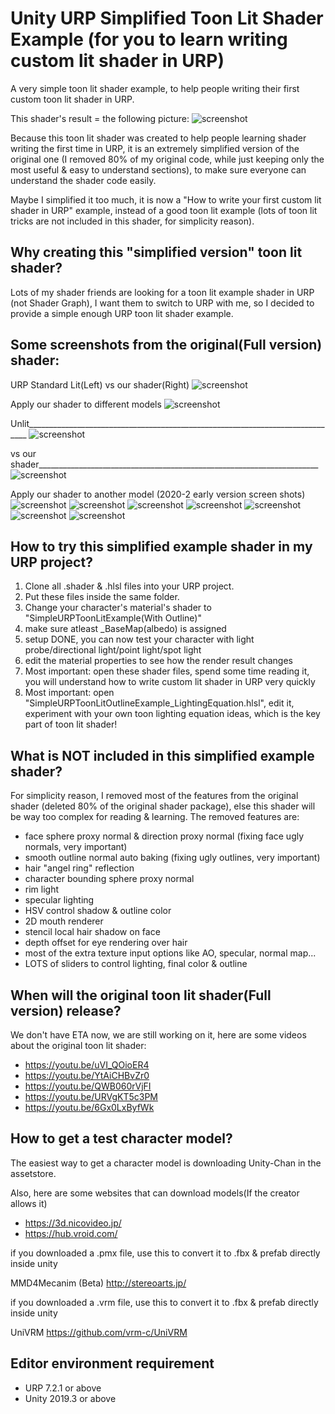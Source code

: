 # Unity URP Simplified Toon Lit Shader Example (for you to learn writing custom lit shader in URP)
A very simple toon lit shader example, to help people writing their first custom toon lit shader in URP.

This shader's result = the following picture:
![screenshot](https://i.imgur.com/mbUnvsA.png)

Because this toon lit shader was created to help people learning shader writing the first time in URP, it is an extremely simplified version of the original one (I removed 80% of my original code, while just keeping only the most useful & easy to understand sections), to make sure everyone can understand the shader code easily.

Maybe I simplified it too much, it is now a "How to write your first custom lit shader in URP" example, instead of a good toon lit example (lots of toon lit tricks are not included in this shader, for simplicity reason).

Why creating this "simplified version" toon lit shader?
-------------------
Lots of my shader friends are looking for a toon lit example shader in URP (not Shader Graph), I want them to switch to URP with me, so I decided to provide a simple enough URP toon lit shader example. 

Some screenshots from the original(Full version) shader:
-------------------
URP Standard Lit(Left) vs our shader(Right)
![screenshot](https://i.imgur.com/Ma4wwQv.png)

Apply our shader to different models
![screenshot](https://i.imgur.com/AgDKEil.png)

Unlit______________________________________________________________________________
![screenshot](https://i.imgur.com/tQyWLCl.png)

vs our shader______________________________________________________________________
![screenshot](https://i.imgur.com/B8DoTHj.png)

Apply our shader to another model (2020-2 early version screen shots)
![screenshot](https://i.imgur.com/KxdjhCx.png)
![screenshot](https://i.imgur.com/6t2FMcg.png)
![screenshot](https://i.imgur.com/LBTNZCH.png)
![screenshot](https://i.imgur.com/X6hAD7W.png)
![screenshot](https://i.imgur.com/WIGyMVx.png)
![screenshot](https://i.imgur.com/zou7PxL.png)
![screenshot](https://i.imgur.com/CZHnfMC.png)


How to try this simplified example shader in my URP project?
-------------------
1. Clone all .shader & .hlsl files into your URP project.
2. Put these files inside the same folder.
3. Change your character's material's shader to "SimpleURPToonLitExample(With Outline)"
4. make sure atleast _BaseMap(albedo) is assigned
5. setup DONE, you can now test your character with light probe/directional light/point light/spot light
6. edit the material properties to see how the render result changes
7. Most important: open these shader files, spend some time reading it, you will understand how to write custom lit shader in URP very quickly
8. Most important: open "SimpleURPToonLitOutlineExample_LightingEquation.hlsl", edit it, experiment with your own toon lighting equation ideas, which is the key part of toon lit shader!

What is NOT included in this simplified example shader?
-------------------
For simplicity reason, I removed most of the features from the original shader (deleted 80% of the original shader package), else this shader will be way too complex for reading & learning. The removed features are:
- face sphere proxy normal & direction proxy normal (fixing face ugly normals, very important)
- smooth outline normal auto baking (fixing ugly outlines, very important)
- hair "angel ring" reflection
- character bounding sphere proxy normal
- rim light
- specular lighting
- HSV control shadow & outline color
- 2D mouth renderer
- stencil local hair shadow on face
- depth offset for eye rendering over hair
- most of the extra texture input options like AO, specular, normal map...
- LOTS of sliders to control lighting, final color & outline

When will the original toon lit shader(Full version) release?
-------------------
We don't have ETA now, we are still working on it, here are some videos about the original toon lit shader:
- https://youtu.be/uVI_QOioER4
- https://youtu.be/YtAiCHBvZr0
- https://youtu.be/QWB060rVjFI
- https://youtu.be/URVgKT5c3PM
- https://youtu.be/6Gx0LxByfWk

How to get a test character model?
-------------------
The easiest way to get a character model is downloading Unity-Chan in the assetstore.

Also, here are some websites that can download models(If the creator allows it)
- https://3d.nicovideo.jp/
- https://hub.vroid.com/

if you downloaded a .pmx file, use this to convert it to .fbx & prefab directly inside unity

MMD4Mecanim (Beta)
http://stereoarts.jp/

if you downloaded a .vrm file, use this to convert it to .fbx & prefab directly inside unity

UniVRM
https://github.com/vrm-c/UniVRM

Editor environment requirement
-----------------------
- URP 7.2.1 or above
- Unity 2019.3 or above

